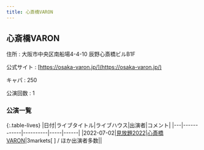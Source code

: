 ```yaml
---
title: 心斎橋VARON
---
```

## 心斎橋VARON


住所
:    大阪市中央区南船場4-4-10 辰野心斎橋ビルB1F

公式サイト
:    [https://osaka-varon.jp/](https://osaka-varon.jp/)

キャパ
:    250

公演回数
: 1


### 公演一覧

{:.table-lives}
|日付|ライブタイトル|ライブハウス|出演者|コメント|
|---|------------|----------|-----|------|
|<span class="nowrap">2022-07-02</span>|[見放題2022](live023.html)|[心斎橋VARON](livehouse038.html)|3markets[ ] / ほか出演者多数||
